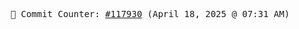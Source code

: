 <p align="center">
    <samp>
        📮 Commit Counter: <a href="https://github.com/Javascript-void0/Javascript-void0/commits/main">#117930</a> (April 18, 2025 @ 07:31 AM)
    </samp>
</p>